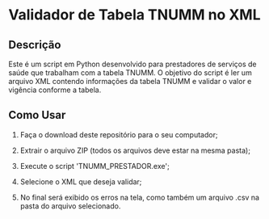 # Validador de Tabela TNUMM no XML

## Descrição

Este é um script em Python desenvolvido para prestadores de serviços de saúde que trabalham com a tabela TNUMM.
O objetivo do script é ler um arquivo XML contendo informações da tabela TNUMM e validar o valor e vigência conforme a tabela.

## Como Usar

1. Faça o download deste repositório para o seu computador;
   
3. Extrair o arquivo ZIP (todos os arquivos deve estar na mesma pasta);

4. Execute o script 'TNUMM_PRESTADOR.exe';

5. Selecione o XML que deseja validar;

6. No final será exibido os erros na tela, como também um arquivo .csv na pasta do arquivo selecionado.



